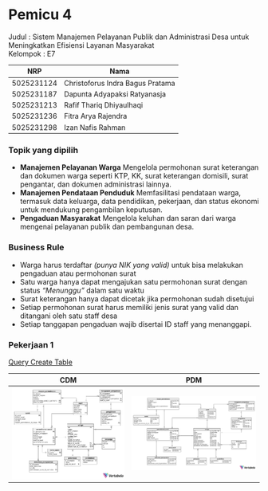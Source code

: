 # Pemicu 4

Judul : Sistem Manajemen Pelayanan Publik dan Administrasi Desa untuk Meningkatkan Efisiensi Layanan Masyarakat  
Kelompok : E7

| NRP        | Nama                             |
| ---------- | -------------------------------- |
| 5025231124 | Christoforus Indra Bagus Pratama |
| 5025231187 | Dapunta Adyapaksi Ratyanasja     |
| 5025231213 | Rafif Thariq Dhiyaulhaqi         |
| 5025231236 | Fitra Arya Rajendra              |
| 5025231298 | Izan Nafis Rahman                |

### Topik yang dipilih

- **Manajemen Pelayanan Warga**
    Mengelola permohonan surat keterangan dan dokumen warga seperti KTP, KK, surat keterangan domisili, surat pengantar, dan dokumen administrasi lainnya.
- **Manajemen Pendataan Penduduk**
    Memfasilitasi pendataan warga, termasuk data keluarga, data pendidikan, pekerjaan, dan status ekonomi untuk mendukung pengambilan keputusan.
- **Pengaduan Masyarakat**
    Mengelola keluhan dan saran dari warga mengenai pelayanan publik dan pembangunan desa.

### Business Rule

- Warga harus terdaftar *(punya NIK yang valid)* untuk bisa melakukan pengaduan atau permohonan surat
- Satu warga hanya dapat mengajukan satu permohonan surat dengan status *“Menunggu”* dalam satu waktu
- Surat keterangan hanya dapat dicetak jika permohonan sudah disetujui
- Setiap permohonan surat harus memiliki jenis surat yang valid dan ditangani oleh satu staff desa
- Setiap tanggapan pengaduan wajib disertai ID staff yang menanggapi.

### Pekerjaan 1

[Query Create Table](/sql/create_table.sql)

| CDM                     | PDM                     |
| ----------------------- | ----------------------- |
| ![cdm](/assets/cdm.png) | ![pdm](/assets/pdm.png) |









